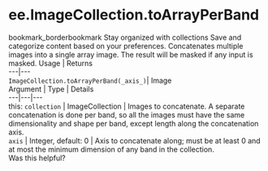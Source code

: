  
#  ee.ImageCollection.toArrayPerBand
bookmark_borderbookmark Stay organized with collections  Save and categorize content based on your preferences.
Concatenates multiple images into a single array image. The result will be masked if any input is masked.
Usage | Returns  
---|---  
`ImageCollection.toArrayPerBand(_axis_)`|  Image  
Argument | Type | Details  
---|---|---  
this: `collection` | ImageCollection | Images to concatenate. A separate concatenation is done per band, so all the images must have the same dimensionality and shape per band, except length along the concatenation axis.  
`axis` | Integer, default: 0 | Axis to concatenate along; must be at least 0 and at most the minimum dimension of any band in the collection.  
Was this helpful?
